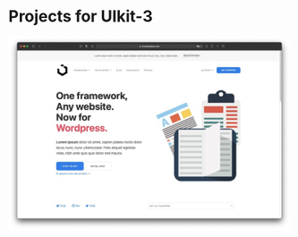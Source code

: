 # Projects for UIkit-3
[<img src="framework/images/framework.jpg">](https://lucastsolakian.com/uikit/framework/)
